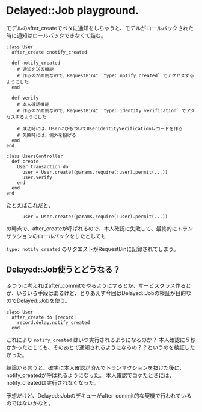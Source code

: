 # Delayed::Job playground.

モデルのafter_createでベタに通知をしちゃうと、モデルがロールバックされた時に通知はロールバックできなくて詰む。

```
class User 
  after_create :notify_created
  
  def notify_created
    # 通知を送る機能
    # 作るのが面倒なので、RequestBinに `type: notify_created` でアクセスするようにした
  end
  
  def verify
    # 本人確認機能
    # 作るのが面倒なので、RequestBinに `type: identity_verification` でアクセスするようにした
    
    # 成功時には、UserにひもづいてUserIdentityVerificationレコードを作る
    # 失敗時には、例外を投げる
  end
end

class UsersController
  def create
    User.transaction do
      user = User.create!(params.require(:user).permit(...))
      user.verify
    end
  end
end
```

たとえばこれだと、

```
      user = User.create!(params.require(:user).permit(...))
```

の時点で、after_createが呼ばれるので、本人確認に失敗して、最終的にトランザクションのロールバックをしたとしても

`type: notify_created` のリクエストがRequestBinに記録されてしまう。

## Delayed::Job使うとどうなる？

ふつうに考えればafter_commitでやるようにするとか、サービスクラス作るとか、いろいろ手段はあるけど、とりあえず今回はDelayed::Jobの検証が目的なのでDelayed::Jobを使う。

```
class User
  after_create do |record|
    record.delay.notify_created  
  end
```

これにより `notify_created` はいつ実行されるようになるのか？
本人確認に５秒かかったとしても、そのあとで通知されるようになるの？？というのを検証したかった。

結論から言うと、確実に本人確認が済んでトランザクションを抜けた後に、notify_createdが呼ばれるようになった。
本人確認でコケたときには、notify_createdは実行されなくなった。


予想だけど、Delayed::Jobのデキューがafter_commit的な契機で行われているのではないかなと。